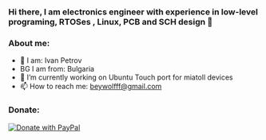 ### Hi there, I am electronics engineer with experience in low-level programing, RTOSes , Linux, PCB and SCH design 👋

### About me:
- 🧒 I am: Ivan Petrov
- BG I am from: Bulgaria
- 🔭 I’m currently working on Ubuntu Touch port for miatoll devices
- 📫 How to reach me: beywolfff@gmail.com

### Donate:

[![Donate with PayPal](https://raw.githubusercontent.com/stefan-niedermann/paypal-donate-button/master/paypal-donate-button.png)](https://www.paypal.com/donate/?hosted_button_id=LJ4Q4DYM2LGB8)

